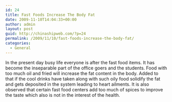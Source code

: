 ```yaml
---
id: 24
title: Fast Foods Increase The Body Fat
date: 2009-11-10T14:04:33+00:00
author: admin
layout: post
guid: http://chinashipweb.com/?p=24
permalink: /2009/11/10/fast-foods-increase-the-body-fat/
categories:
  - General
---
```

In the present day busy life everyone is after the fast food items. It has become the inseparable part of the office goers and the students. Food with too much oil and fried will increase the fat content in the body. Added to that if the cool drinks have taken along with such oily food solidify the fat and gets deposited in the system leading to heart ailments. It is also observed that certain fast food centers add too much of spices to improve the taste which also is not in the interest of the health.